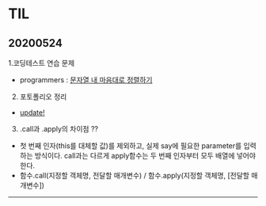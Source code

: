 # TIL
## 20200524
1.코딩테스트 연습 문제
- programmers : [문자열 내 마음대로 정렬하기](https://github.com/jina95/TIL/blob/master/Algorithm/LEVEL%201/%EB%AC%B8%EC%9E%90%EC%97%B4%20%EB%82%B4%20%EB%A7%88%EC%9D%8C%EB%8C%80%EB%A1%9C%20%EC%A0%95%EB%A0%AC%ED%95%98%EA%B8%B0.html)

2. 포토폴리오 정리
- [update!](https://github.com/jina95/jina95.github.io)

3. .call과 .apply의 차이점 ?? 
- 첫 번째 인자(this를 대체할 값)를 제외하고, 실제 say에 필요한 parameter를 입력하는 방식이다. call과는 다르게 apply함수는 두 번째 인자부터 모두 배열에 넣어야 한다.
- 함수.call(지정할 객체명, 전달할 매개변수) / 함수.apply(지정할 객체명, [전달할 매개변수])

<hr/>









